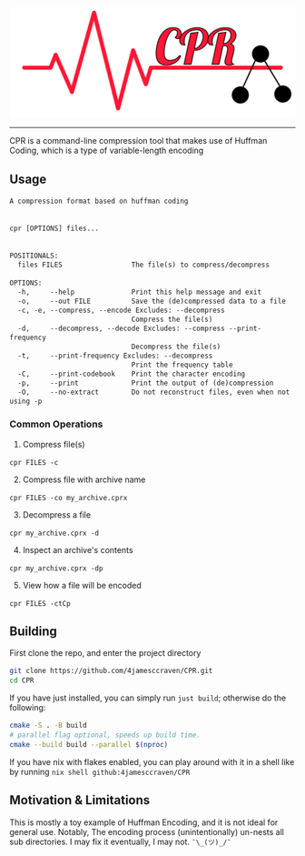 ![image](./assets/CPR-logo.png)

---

CPR is a command-line compression tool that makes use of Huffman Coding, which
is a type of variable-length encoding

## Usage
```
A compression format based on huffman coding 


cpr [OPTIONS] files...


POSITIONALS:
  files FILES                 The file(s) to compress/decompress 

OPTIONS:
  -h,     --help              Print this help message and exit 
  -o,     --out FILE          Save the (de)compressed data to a file 
  -c, -e, --compress, --encode Excludes: --decompress 
                              Compress the file(s) 
  -d,     --decompress, --decode Excludes: --compress --print-frequency 
                              Decompress the file(s) 
  -t,     --print-frequency Excludes: --decompress 
                              Print the frequency table 
  -C,     --print-codebook    Print the character encoding 
  -p,     --print             Print the output of (de)compression 
  -O,     --no-extract        Do not reconstruct files, even when not using -p
```

### Common Operations
1. Compress file(s)

`cpr FILES -c`

2. Compress file with archive name

`cpr FILES -co my_archive.cprx`

3. Decompress a file

`cpr my_archive.cprx -d`

4. Inspect an archive's contents

`cpr my_archive.cprx -dp`

5. View how a file will be encoded

`cpr FILES -ctCp`

## Building
First clone the repo, and enter the project directory
```bash
git clone https://github.com/4jamesccraven/CPR.git
cd CPR
```
If you have just installed, you can simply run `just build`; otherwise do the following:
```bash
cmake -S . -B build
# parallel flag optional, speeds up build time.
cmake --build build --parallel $(nproc)
```
If you have nix with flakes enabled, you can play around with it in a shell like by running
`nix shell github:4jamesccraven/CPR`

## Motivation & Limitations

This is mostly a toy example of Huffman Encoding, and it is not ideal for general use.
Notably, The encoding process (unintentionally) un-nests all sub directories. I may fix
it eventually, I may not. `¯\_(ツ)_/¯`

